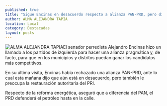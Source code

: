 ```yaml
---
published: true
title: "Sigue Encinas en desacuerdo respecto a alianza PAN-PRD, pero dice preocuparle la restauración autoritaria del PRI"
author: ALMA ALEJANDRA TAPIA
location: Local
category: Destacadas
layout: posts
---
```


![ALMA ALEJANDRA TAPIA](http://i.imgur.com/Z8yrQNTm.jpg)El senador perredista Alejandro Encinas hizo un llamado a los partidos de izquierda para hacer una alianza pragmática y, de facto, para que en los municipios y distritos puedan ganar los candidatos más competitivos.

En su última visita, Encinas había rechazado una alianza PAN-PRD, ante lo cual esta mañana dijo que aún está en desacuerdo, pero también le preocupa la restauración autoritaria del PRI.

Respecto de la reforma energética, aseguró que a diferencia del PAN, el PRD defenderá el petróleo hasta en la calle.
